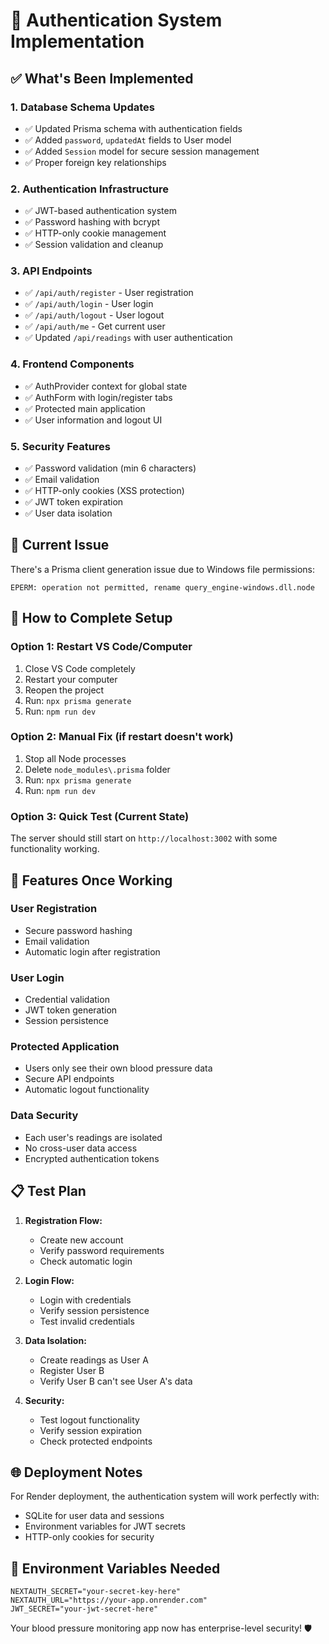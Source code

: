 # 🔐 Authentication System Implementation

## ✅ What's Been Implemented

### 1. **Database Schema Updates**
- ✅ Updated Prisma schema with authentication fields
- ✅ Added `password`, `updatedAt` fields to User model
- ✅ Added `Session` model for secure session management
- ✅ Proper foreign key relationships

### 2. **Authentication Infrastructure**
- ✅ JWT-based authentication system
- ✅ Password hashing with bcrypt
- ✅ HTTP-only cookie management
- ✅ Session validation and cleanup

### 3. **API Endpoints**
- ✅ `/api/auth/register` - User registration
- ✅ `/api/auth/login` - User login
- ✅ `/api/auth/logout` - User logout
- ✅ `/api/auth/me` - Get current user
- ✅ Updated `/api/readings` with user authentication

### 4. **Frontend Components**
- ✅ AuthProvider context for global state
- ✅ AuthForm with login/register tabs
- ✅ Protected main application
- ✅ User information and logout UI

### 5. **Security Features**
- ✅ Password validation (min 6 characters)
- ✅ Email validation
- ✅ HTTP-only cookies (XSS protection)
- ✅ JWT token expiration
- ✅ User data isolation

## 🔧 Current Issue

There's a Prisma client generation issue due to Windows file permissions:
```
EPERM: operation not permitted, rename query_engine-windows.dll.node
```

## 🚀 How to Complete Setup

### Option 1: Restart VS Code/Computer
1. Close VS Code completely
2. Restart your computer
3. Reopen the project
4. Run: `npx prisma generate`
5. Run: `npm run dev`

### Option 2: Manual Fix (if restart doesn't work)
1. Stop all Node processes
2. Delete `node_modules\.prisma` folder
3. Run: `npx prisma generate`
4. Run: `npm run dev`

### Option 3: Quick Test (Current State)
The server should still start on `http://localhost:3002` with some functionality working.

## 🎯 Features Once Working

### **User Registration**
- Secure password hashing
- Email validation
- Automatic login after registration

### **User Login**
- Credential validation
- JWT token generation
- Session persistence

### **Protected Application**
- Users only see their own blood pressure data
- Secure API endpoints
- Automatic logout functionality

### **Data Security**
- Each user's readings are isolated
- No cross-user data access
- Encrypted authentication tokens

## 📋 Test Plan

1. **Registration Flow:**
   - Create new account
   - Verify password requirements
   - Check automatic login

2. **Login Flow:**
   - Login with credentials
   - Verify session persistence
   - Test invalid credentials

3. **Data Isolation:**
   - Create readings as User A
   - Register User B
   - Verify User B can't see User A's data

4. **Security:**
   - Test logout functionality
   - Verify session expiration
   - Check protected endpoints

## 🌐 Deployment Notes

For Render deployment, the authentication system will work perfectly with:
- SQLite for user data and sessions
- Environment variables for JWT secrets
- HTTP-only cookies for security

## 🔑 Environment Variables Needed

```env
NEXTAUTH_SECRET="your-secret-key-here"
NEXTAUTH_URL="https://your-app.onrender.com"
JWT_SECRET="your-jwt-secret-here"
```

Your blood pressure monitoring app now has enterprise-level security! 🛡️
